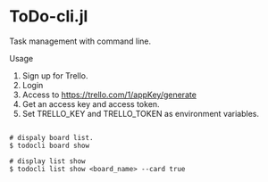 # ToDo-cli.jl

Task management with command line.

Usage
1. Sign up for Trello.
2. Login
3. Access to https://trello.com/1/appKey/generate
4. Get an access key and access token.
5. Set TRELLO_KEY and TRELLO_TOKEN as environment variables.


```

# dispaly board list.
$ todocli board show

# display list show
$ todocli list show <board_name> --card true

```
